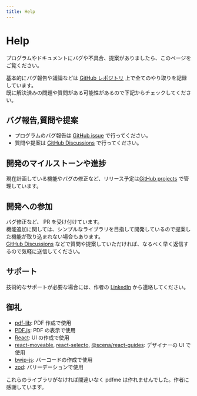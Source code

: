 ```yaml
---
title: Help
---
```


<!-- TODO https://github.com/hand-dot/labelmake をpdfmeに置換する -->

# Help

プログラムやドキュメントにバグや不具合、提案がありましたら、このページをご覧ください。

基本的にバグ報告や議論などは [GitHub レポジトリ](https://github.com/hand-dot/labelmake) 上で全てのやり取りを記録しています。  
既に解決済みの問題や質問がある可能性があるので下記からチェックしてください。

## バグ報告,質問や提案

- プログラムのバグ報告は [GitHub issue](https://github.com/hand-dot/labelmake/issues) で行ってください。
- 質問や提案は [GitHub Discussions](https://github.com/hand-dot/labelmake/discussions) で行ってください。

## 開発のマイルストーンや進捗

現在計画している機能やバグの修正など、リリース予定は[GitHub projects](https://github.com/hand-dot/labelmake/projects) で管理しています。

## 開発への参加

バグ修正など、 PR を受け付けています。  
機能追加に関しては、シンプルなライブラリを目指して開発しているので提案した機能が取り込まれない場合もあります。  
[GitHub Discussions](https://github.com/hand-dot/labelmake/discussions) などで質問や提案していただければ、なるべく早く返信するので気軽に送信してください。

## サポート

技術的なサポートが必要な場合には、作者の [LinkedIn](https://www.linkedin.com/in/hand-dot/) から連絡してください。

## 御礼

- [pdf-lib](https://pdf-lib.js.org/): PDF 作成で使用
- [PDF.js](https://mozilla.github.io/pdf.js/): PDF の表示で使用
- [React](https://reactjs.org/): UI の作成で使用
- [react-moveable](https://daybrush.com/moveable/), [react-selecto](https://github.com/daybrush/selecto), [@scena/react-guides](https://daybrush.com/guides/): デザイナーの UI で使用
- [bwip-js](https://github.com/metafloor/bwip-js): バーコードの作成で使用
- [zod](https://github.com/colinhacks/zod): バリーデーションで使用

これらのライブラリがなければ間違いなく pdfme は作れませんでした。作者に感謝しています。
